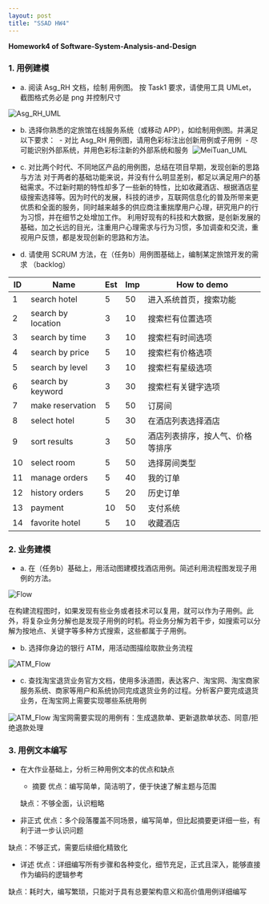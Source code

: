```yaml
---
layout: post
title: "SSAD HW4"
---
```

<b>Homework4 of Software-System-Analysis-and-Design</b>

### 1. 用例建模
- a. 阅读 Asg_RH 文档，绘制 用例图。 按 Task1 要求，请使用工具 UMLet，截图格式务必是 png 并控制尺寸

![Asg_RH_UML](https://github.com/joece/joece.github.io/blob/master/_includes/UMLs/Asg_RH_UML.png?raw=true)

- b. 选择你熟悉的定旅馆在线服务系统（或移动 APP），如绘制用例图。并满足以下要求：
  - 对比 Asg_RH 用例图，请用色彩标注出创新用例或子用例
  - 尽可能识别外部系统，并用色彩标注新的外部系统和服务
  ![MeiTuan_UML](https://github.com/joece/joece.github.io/blob/master/_includes/UMLs/MeiTuan_UML.png?raw=true)
  
- c. 对比两个时代、不同地区产品的用例图，总结在项目早期，发现创新的思路与方法
对于两者的基础功能来说，并没有什么明显差别，都足以满足用户的基础需求。不过新时期的特性却多了一些新的特性，比如收藏酒店、根据酒店星级搜索选择等。因为时代的发展，科技的进步，互联网信息化的普及所带来更优质和全面的服务，同时越来越多的供应商注重揣摩用户心理，研究用户的行为习惯，并在细节之处增加工作。
利用好现有的科技和大数据，是创新发展的基础，加之长远的目光，注重用户心理需求与行为习惯，多加调查和交流，重视用户反馈，都是发现创新的思路和方法。

- d. 请使用 SCRUM 方法，在（任务b）用例图基础上，编制某定旅馆开发的需求 （backlog）

| ID | Name | Est | Imp |	How to demo |
|----|------|-----|-----|-------------|
| 1	| search hotel | 5 | 50 | 进入系统首页，搜索功能 |
| 2 |	search by location |	3 | 10 | 搜索栏有位置选项 |
| 3	| search by time |	3 |	10 | 搜索栏有时间选项 |
| 4 |	search by price | 5 | 10 | 搜索栏有价格选项 |
| 5 |	search by level |	3 |	10 | 搜索栏有星级选项 |
| 6 |	search by keyword |	3 |	30 | 搜索栏有关键字选项 |
| 7 |		make reservation |	5 |	50 | 订房间 |
| 8 |	select hotel |	5 |	30 | 在酒店列表选择酒店 |
| 9 | sort results |	3 |	50 | 酒店列表排序，按人气、价格等排序 |
| 10 | select room |	5 |	50 | 选择房间类型 |
| 11 | manage orders |	5 |	40 | 我的订单 |
| 12 | history orders |	5 |	20 | 历史订单 |
| 13 | payment |	10 |	50 | 支付系统 |
| 14 | favorite hotel |	5 |	10 | 收藏酒店 |


### 2. 业务建模
- a. 在（任务b）基础上，用活动图建模找酒店用例。简述利用流程图发现子用例的方法。

![Flow](https://github.com/joece/joece.github.io/blob/master/_includes/UMLs/Flow.png?raw=true)

在构建流程图时，如果发现有些业务或者技术可以复用，就可以作为子用例。此外，将复杂业务分解也是发现子用例的时机。将业务分解为若干步，如搜索可以分解为按地点、关键字等多种方式搜索，这些都属于子用例。

- b. 选择你身边的银行 ATM，用活动图描绘取款业务流程

![ATM_Flow](https://github.com/joece/joece.github.io/blob/master/_includes/UMLs/ATM_FLOW.png?raw=true)

- c. 查找淘宝退货业务官方文档，使用多泳道图，表达客户、淘宝网、淘宝商家服务系统、商家等用户和系统协同完成退货业务的过程。分析客户要完成退货业务，在淘宝网上需要实现哪些系统用例

![ATM_Flow](https://github.com/joece/joece.github.io/blob/master/_includes/UMLs/Taobao.png?raw=true)
淘宝网需要实现的用例有：生成退款单、更新退款单状态、同意/拒绝退款处理

### 3. 用例文本编写
- 在大作业基础上，分析三种用例文本的优点和缺点
  - 摘要
  优点：编写简单，简洁明了，便于快速了解主题与范围
  
  缺点：不够全面，认识粗略
 
 - 非正式
  优点：多个段落覆盖不同场景，编写简单，但比起摘要更详细一些，有利于进一步认识问题
  
  缺点：不够正式，需要后续细化精致化
 
 - 详述
  优点：详细编写所有步骤和各种变化，细节充足，正式且深入，能够直接作为编码的逻辑参考

  缺点：耗时大，编写繁琐，只能对于具有总要架构意义和高价值用例详细编写
